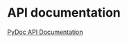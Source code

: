 
# API documentation
[PyDoc API Documentation](https://pigamedrv.github.io/devdocs/api_pydoc.html)












